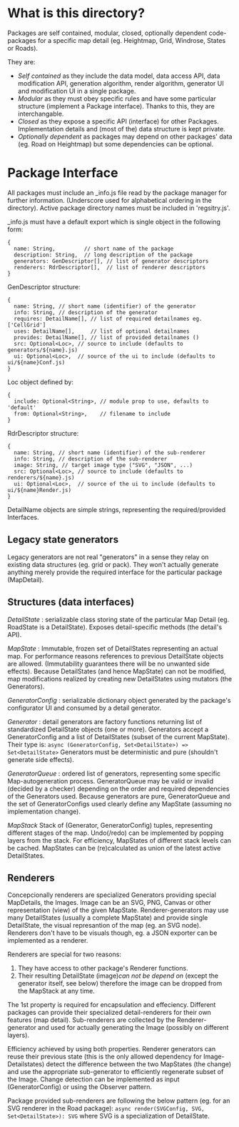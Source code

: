 # What is this directory?

Packages are self contained, modular, closed, optionally dependent code-packages
for a specific map detail (eg. Heightmap, Grid, Windrose, States or Roads).

They are:

- *Self contained* as they include the data model, data access API,
  data modification API, generation algorithm, render algorithm,
  generator UI and modification UI in a single package.
- *Modular* as they must obey specific rules and have some particular structure
  (implement a Package interface). Thanks to this, they are interchangable.
- *Closed* as they expose a specific API (interface) for other Packages.
  Implementation details and (most of the) data structure is kept private.
- *Optionally dependent* as packages may depend on other packages' data
  (eg. Road on Heightmap) but some dependencies can be optional.

# Package Interface

All packages must include an _info.js file read by the package manager
for further information. (Underscore used for alphabetical ordering in the
directory). Active package directory names must be included in 'regsitry.js'.

_info.js must have a default export which is single object in the following form:
```
{
  name: String,         // short name of the package
  description: String,  // long description of the package
  generators: GenDescriptor[], // list of generator descriptors
  renderers: RdrDescriptor[],  // list of renderer descriptors
}
```

GenDescriptor structure:
```
{
  name: String, // short name (identifier) of the generator
  info: String, // description of the generator
  requires: DetailName[], // list of required detailnames eg. ['CellGrid']
  uses: DetailName[],     // list of optional detailnames
  provides: DetailName[], // list of provided detailnames ()
  src: Optional<Loc>, // source to include (defaults to generators/${name}.js)
  ui: Optional<Loc>,  // source of the ui to include (defaults to ui/${name}Conf.js)
}
```

Loc object defined by:
```
{
  include: Optional<String>, // module prop to use, defaults to 'default'
  from: Optional<String>,    // filename to include
}
```

RdrDescriptor structure:
```
{
  name: String, // short name (identifier) of the sub-renderer
  info: String, // description of the sub-renderer
  image: String, // target image type ("SVG", "JSON", ...)
  src: Optional<Loc>, // source to include (defaults to renderers/${name}.js)
  ui: Optional<Loc>,  // source of the ui to include (defaults to ui/${name}Render.js)
}
```

DetailName objects are simple strings, representing the required/provided
Interfaces.



## Legacy state generators

Legacy generators are not real "generators" in a sense they relay on existing
data structures (eg. grid or pack). They won't actually generate anything
merely provide the required interface for the particular package (MapDetail).


## Structures (data interfaces)

*DetailState*
: serializable class storing state of the particular Map Detail
  (eg. RoadState is a DetailState). Exposes detail-specific methods
  (the detail's API).

*MapState*
: Immutable, frozen set of DetailStates representing an actual map.
For performance reasons references to previous DetailState objects are allowed.
(Immutability guarantees there will be no unwanted side effects). Because
DetailStates (and hence MapState) can not be modified, map modifications
realized by creating new DetailStates using mutators (the Generators).

*GeneratorConfig*
: serializable dictionary object generated by the package's configurator UI
  and consumed by a detail generator.

*Generator*
: detail generators are factory functions returning list of standardized
DetailState objects (one or more). Generators accept a GeneratorConfig and
a list of DetailStates (subset of the current MapState). Their type is:
`async (GeneratorConfig, Set<DetailState>) => Set<DetailState>`
Generators must be deterministic and pure (shouldn't generate side effects).

*GeneratorQueue*
: ordered list of generators, representing some specific Map-autogeneration
process. GeneratorQueue may be valid or invalid (decided by a checker) depending on
the order and required dependencies of the Generators used. Because generators
are pure, GeneratorQueue and the set of GeneratorConfigs used clearly define
any MapState (assuming no implementation change).

*MapStack*
Stack of (Generator, GeneratorConfig) tuples, representing different stages
of the map. Undo(/redo) can be implemented by popping layers from the stack.
For efficiency, MapStates of different stack levels can be cached.
MapStates can be (re)calculated as union of the latest active DetailStates.  


## Renderers

Concepcionally renderers are specialized Generators providing special
MapDetails, the Images. Image can be an SVG, PNG, Canvas or other representation
(view) of the given MapState. Renderer-generators may use many DetailStates
(usually a complete MapState) and provide single DetailState, the visual
represantion of the map (eg. an SVG node). Renderers don't have to be visuals
though, eg. a JSON exporter can be implemented as a renderer.

Renderers are special for two reasons:

1. They have access to other package's Renderer functions.
2. Their resulting DetailState (image)*can not be depend on*
  (except the generator itself, see below) therefore the image
  can be dropped from the MapStack at any time.

The 1st property is required for encapsulation and effeciency. Different packages
can provide their specialized detail-renderers for their own features (map detail).
Sub-renderers are collected by the Renderer-generator and used for actually
generating the Image (possibly on different layers).

Efficiency achieved by using both properties.
Renderer generators can reuse their previous state (this is the only allowed
dependency for Image-Detailstates) detect the difference between the two
MapStates (the change) and use the appropriate sub-generator to efficiently
regenerate subset of the Image. Change detection can be implemented as
input (GeneratorConfig) or using the Observer pattern.

Package provided sub-renderers are following the below pattern
(eg. for an SVG renderer in the Road package):
`async render(SVGConfig, SVG, Set<DetailState>): SVG`
where SVG is a specialization of DetailState.

